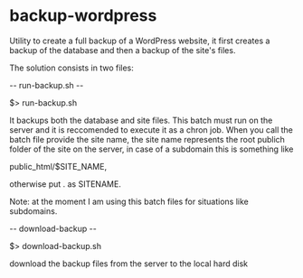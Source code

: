 # backup-wordpress

Utility to create a full backup of a WordPress website, it first creates a backup of the database and then a backup of the site's files. 

The solution consists in two files:

-- run-backup.sh --

$> run-backup.sh <site-name> 

It backups both the database and site files. This batch must run on the server and it is reccomended to execute it as a chron job. When you call the batch file provide the site name, the site name represents the root publich folder of the site on the server, in case of a subdomain this is something like 

public_html/$SITE_NAME, 

otherwise put . as SITENAME.

Note: at the moment I am using this batch files for situations like subdomains.

-- download-backup -- 

$> download-backup.sh

download the backup files from the server to the local hard disk




